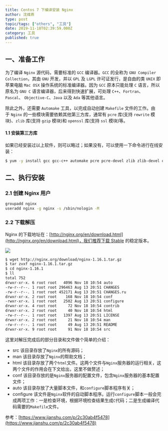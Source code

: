```yaml
---
title: Centos 7 下编译安装 Nginx
author: 沈维燕
type: post
topic/tags: ["others", "工具"]
date: 2019-11-18T02:39:59.000Z
category: 工具
published: true
---
```





## 一、准备工作

为了编译 `Nginx` 源代码，需要标准的 `GCC` 编译器。`GCC` 的全称为 `GNU Compiler Collection`，其由 `GNU` 开发，并以 `GPL` 及 `LGPL` 许可证发行，是自由的类 `UNIX` 即苹果电脑 `Mac OSX` 操作系统的标准编译器。因为 `GCC` 原本只能处理 `C` 语言，所以原名为 `GNU C` 语言编译器，后来得到快速扩展，可处理 `C++`、`Fortran`、`Pascal`、 `Objective-C`、`Java` 以及 `Ada` 等其他语言。

除此之外，还需要 `Automake` 工具，以完成自动创建 `Makefile` 文件的工作。由于 `Nginx` 的一些模块需要依赖其他第三方库，通常有 `pcre` 库(支持 `rewrite` 模块)、`zlib` 库(支持 `gzip` 模块)和 `openssl` 库(支持 `ssl` 模块)等。


#### 1.1 安装第三方库

如果已经安装过以上软件，则可以略过；如果没有，可以使用一下命令进行在线安装：

```bash
$ yum -y install gcc gcc-c++ automake pcre pcre-devel zlib zlib-devel openssl openssl-devel
```



## 二、执行安装


### 2.1 创建 Nginx 用户

```bash
groupadd nginx
useradd nginx -g nginx -s /sbin/nologin -M
```



### 2.2 下载解压

Nginx 的下载地址在：[http://nginx.org/en/download.html](http://nginx.org/en/download.html)，我们推荐下载 Stable 的稳定版本。

![](https://note.bioitee.com/yuque/0/2019/png/126032/1574045597572-423bb1cb-dec5-4984-bfa4-0d844afdc12d.png#align=left&display=inline&height=699&name=image.png&originHeight=699&originWidth=774&size=122741&status=done&width=774)

```bash
$ wget http://nginx.org/download/nginx-1.16.1.tar.gz
$ tar zvxf nginx-1.16.1.tar.gz
$ cd nginx-1.16.1
$ ll
total 752
drwxr-xr-x. 6 root root   4096 Nov 18 10:54 auto
-rw-r--r--. 1 root root 296463 Aug 13 20:51 CHANGES
-rw-r--r--. 1 root root 452171 Aug 13 20:51 CHANGES.ru
drwxr-xr-x. 2 root root    168 Nov 18 10:54 conf
-rwxr-xr-x. 1 root root   2502 Aug 13 20:51 configure
drwxr-xr-x. 4 root root     72 Nov 18 10:54 contrib
drwxr-xr-x. 2 root root     40 Nov 18 10:54 html
-rw-r--r--. 1 root root   1397 Aug 13 20:51 LICENSE
drwxr-xr-x. 2 root root     21 Nov 18 10:54 man
-rw-r--r--. 1 root root     49 Aug 13 20:51 README
drwxr-xr-x. 9 root root     91 Nov 18 10:54 src
```

这里对解压完成后的部分目录和文件做个简单的介绍：

- src 该目录存放了`Nginx`的所有源码；
- man 该目录存放了`Nginx`的帮助文档；
- html 该目录存放了两个`html`文件。这两个文件与`Nginx`服务器的运行相关，这两个文件的作用会在下文给出，这里不做赘述；
- conf 该目录存放的是`Nginx`服务器的配置文件，包含`Nginx`服务器的基本配置文件；
- auto 该目录存放了大量脚本文件，和`configure`脚本程序有关；
- configure 该文件是`Nginx`软件的自动脚本程序。运行`configure`脚本一般会完成两项工作：一是检查环境，根据环境检查结果生成`C`代码；二是生成编译代码需要的`Makefile`文件。

参考：[https://www.jianshu.com/p/2c30ab4f5478](https://www.jianshu.com/p/2c30ab4f5478)
